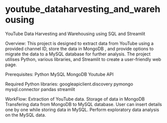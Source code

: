 # youtube_dataharvesting_and_warehousing
YouTube Data Harvesting and Warehousing using SQL and Streamlit

Overview:
This project is designed to extract data from YouTube using a provided channel ID, store the data in MongoDB , and provide options to migrate the data to a MySQL database for further analysis. The project utilises Python, various libraries, and Streamlit to create a user-friendly web page.

Prerequisites:
Python
MySQL
MongoDB
Youtube API

Required Python libraries:
googleapiclient.discovery
pymongo
mysql.connector
pandas
streamlit

WorkFlow:
Extraction of YouTube data.
Storage of data in MongoDB 
Transfering data from MongoDB to MySQL database.
User can insert details one by one while storing data in MySQL.
Perform exploratory data analysis on the MySQL data.
